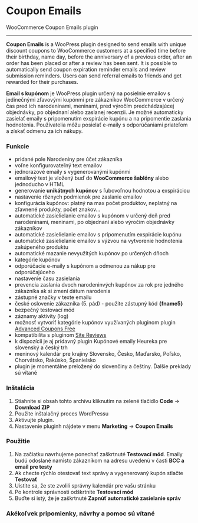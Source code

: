 # Coupon Emails
 WooCommerce Coupon Emails plugin

 ---
**Coupon Emails** is a WooPress plugin designed to send emails with unique discount coupons to WooCommerce customers at a specified time before their birthday, name day, before the anniversary of a previous order, after an order has been placed or after a review has been sent. It is possible to automatically send coupon expiration reminder emails and review submission reminders. Users can send referral emails to friends and get rewarded for their purchases.

**Email s kupónom** je WooPress plugin určený na posielnie emailov s jedinečnými zľavovými kupónmi pre zákazníkov WooCommerce v určený čas pred ich narodeninami, meninami, pred výročím predchádzajúcej objednávky, po objednaní alebo zaslanej recenzii. Je možné automaticky zasielať emaily s pripomenutím exspirácie kupónu a na pripomentie zaslania hodnotenia. Používatelia môžu posielať e-maily s odporúčaniami priateľom a získať odmenu za ich nákupy.

### **Funkcie**
- pridané pole Narodeniny pre účet zákazníka 
- voľne konfigurovateľný text emailov
- jednorazové emaily s vygenerovanými kupónmi
- emailový text je vložený buď do **WooCommerce šablóny** alebo jednoducho v HTML
- generovanie **unikátnych kupónov** s ľubovoľnou hodnotou a exspiráciou
- nastavenie rôznych podmienok pre zaslanie emailov
- konfigurácia kupónov: platný na max počet produktov, neplatný na zľavnené produkty, počet znakov...
- automatické zasielielanie emailov s kupónom v určený deň pred narodeninami, meninami, po objednaní alebo výročím objednávky zákazníkov
- automatické zasielielanie emailov s pripomenutím exspirácie kupónu
- automatické zasielielanie emailov s výzvou na vytvorenie hodnotenia zakúpeného produktu
- automatické mazanie nevyužitých kupónov po určených dňoch
- kategórie kupónov
- odporúčacie e-maily s kupónom a odmenou za nákup pre odporúčajúceho
- nastavenie času zasielania
- prevencia zaslania dvoch narodeninvých kupónov za rok pre jedného zákazníka ak si zmení dátum narodenia
- zástupné značky v texte emailu
- české oslovenie zákazníka (5. pád) - použite zástupný kód **{fname5}**
- bezpečný testovací mód
- záznamy aktivity (log)
- možnosť vytvoriť kategórie kupónov využívaných pluginom plugin [Advanced Coupons Free](https://wordpress.org/plugins/advanced-coupons-for-woocommerce/)
- kompatibilita s pluginom [Site Reviews](https://wordpress.org/plugins/site-reviews/)
- k dispozícii je aj prídavný plugin Kupónové emaily Heureka pre slovenský a český trh
- meninový kalendár pre krajiny Slovensko, Česko, Maďarsko, Poľsko, Chorvátsko, Rakúsko, Španielsko 
- plugin je momentálne preložený do slovenčiny a češtiny. Ďalšie preklady sú vítané

### **Inštalácia**

1. Stiahnite si obsah tohto archívu kliknutím na zelené tlačidlo **Code** -> **Download ZIP**
2. Použite inštalačný proces WordPressu
3. Aktivujte plugin.
4. Nastavenie pluginh nájdete v menu **Marketing** -> **Coupon Emails**

### **Použitie**
1. Na začiatku navrhujeme ponechať zaškrtnuté **Testovací mód**. Emaily budú odoslané namisto zákazníkom na adresu uvedenú v časti **BCC a email pre testy**
2. Ak checte rýchlo otestovať text správy a vygenerovaný kupón stlačte **Testovať**
3. Uistite sa, že ste zvolili správny kalendár pre vašu stránku
4. Po kontrole správnosti odškrtnite **Testovací mód**
5. Buďte si istý, že je zaškrtnuté **Zapnúť automatické zasielanie správ**

### Akékoľvek pripomienky, návrhy a pomoc sú vítané
